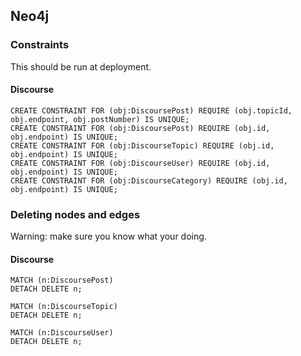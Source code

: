 ## Neo4j

### Constraints
This should be run at deployment.


#### Discourse
```
CREATE CONSTRAINT FOR (obj:DiscoursePost) REQUIRE (obj.topicId, obj.endpoint, obj.postNumber) IS UNIQUE;
CREATE CONSTRAINT FOR (obj:DiscoursePost) REQUIRE (obj.id, obj.endpoint) IS UNIQUE;
CREATE CONSTRAINT FOR (obj:DiscourseTopic) REQUIRE (obj.id, obj.endpoint) IS UNIQUE;
CREATE CONSTRAINT FOR (obj:DiscourseUser) REQUIRE (obj.id, obj.endpoint) IS UNIQUE;
CREATE CONSTRAINT FOR (obj:DiscourseCategory) REQUIRE (obj.id, obj.endpoint) IS UNIQUE;
```

### Deleting nodes and edges
Warning: make sure you know what your doing.

#### Discourse
```
MATCH (n:DiscoursePost)
DETACH DELETE n;

MATCH (n:DiscourseTopic)
DETACH DELETE n;

MATCH (n:DiscourseUser)
DETACH DELETE n;
```